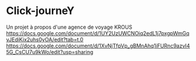 # Click-journeY
Un projet à propos d'une agence de voyage KROUS
https://docs.google.com/document/d/1UY2UzUWCNOiq2edL1j7pxgpWmGqvJEdiKix2uhs0yOA/edit?tab=t.0
https://docs.google.com/document/d/1XvNjTfpVp_gBMnAhq1iFURnc9azvI45G_CsCU7u9kWo/edit?usp=sharing
